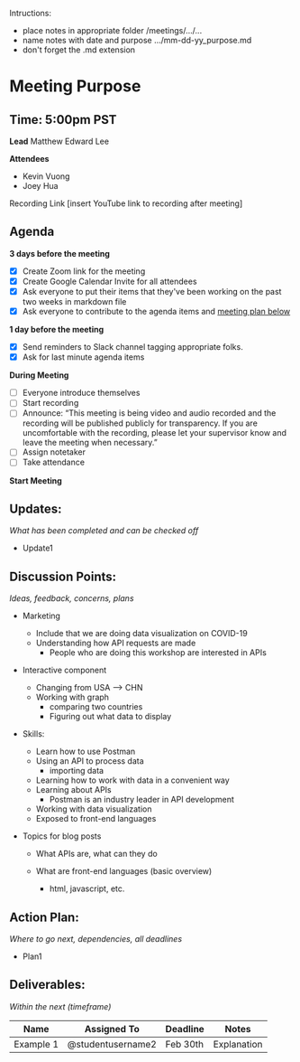 Intructions:

* place notes in appropriate folder /meetings/.../...
* name notes with date and purpose .../mm-dd-yy_purpose.md
* don't forget the .md extension

# Meeting Purpose

## Time: 5:00pm PST

**Lead**
Matthew Edward Lee

**Attendees**

* Kevin Vuong 
* Joey Hua 

Recording Link
[insert YouTube link to recording after meeting]

## Agenda

**3 days before the meeting**

- [x] Create Zoom link for the meeting
- [x] Create Google Calendar Invite for all attendees
- [x] Ask everyone to put their items that they've been working on the past two weeks in markdown file
- [x] Ask everyone to contribute to the agenda items and [meeting plan below](https://github.com/shreyagupta98/people/blob/master/meeting_template.md#updates)

**1 day before the meeting**

- [x] Send reminders to Slack channel tagging appropriate folks. 
- [x] Ask for last minute agenda items

**During Meeting**

- [ ] Everyone introduce themselves
- [ ] Start recording
- [ ] Announce:
  “This meeting is being video and audio recorded and the recording will be published publicly for transparency. If you are uncomfortable with the recording, please let your supervisor know and leave the meeting when necessary.”
- [ ] Assign notetaker
- [ ] Take attendance

**Start Meeting**

## Updates:

*What has been completed and can be checked off*

* Update1

## Discussion Points:

*Ideas, feedback, concerns, plans*

* Marketing

  * Include that we are doing data visualization on COVID-19
  * Understanding how API requests are made
    * People who are doing this workshop are interested in APIs

* Interactive component

  * Changing from USA --> CHN
  * Working with graph
    * comparing two countries
    * Figuring out what data to display

* Skills:

  * Learn how to use Postman
  * Using an API to process data
    * importing data
  * Learning how to work with data in a convenient way
  * Learning about APIs
    * Postman is an industry leader in API development
  * Working with data visualization
  * Exposed to front-end languages

* Topics for blog posts

  * What APIs are, what can they do

  * What are front-end languages (basic overview)

    * html, javascript, etc.

    

## Action Plan:

*Where to go next, dependencies, all deadlines*

* Plan1

## Deliverables:

*Within the next (timeframe)*

| Name      | Assigned To       | Deadline | Notes       |
| --------- | ----------------- | -------- | ----------- |
| Example 1 | @studentusername2 | Feb 30th | Explanation |
